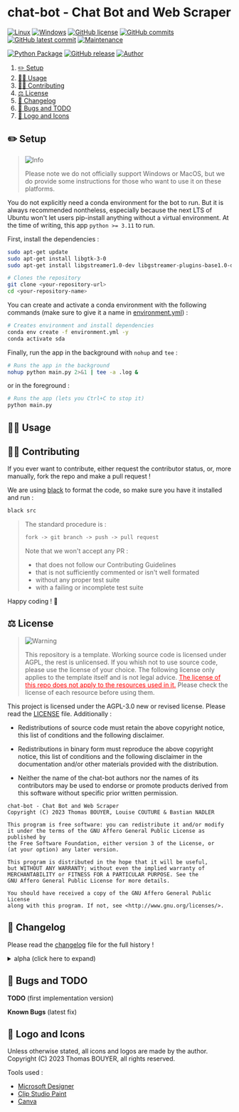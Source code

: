 # chat-bot - Chat Bot and Web Scraper

[![Linux](https://svgshare.com/i/Zhy.svg)](https://docs.microsoft.com/en-us/windows/wsl/tutorials/gui-apps)
[![Windows](https://svgshare.com/i/ZhY.svg)](https://svgshare.com/i/ZhY.svg)
[![GitHub license](https://img.shields.io/github/license/ThomasByr/chat-bot)](https://github.com/ThomasByr/chat-bot/blob/master/LICENSE)
[![GitHub commits](https://badgen.net/github/commits/ThomasByr/chat-bot)](https://GitHub.com/ThomasByr/chat-bot/commit/)
[![GitHub latest commit](https://badgen.net/github/last-commit/ThomasByr/chat-bot)](https://gitHub.com/ThomasByr/chat-bot/commit/)
[![Maintenance](https://img.shields.io/badge/maintained%3F-yes-green.svg)](https://GitHub.com/ThomasByr/chat-bot/graphs/commit-activity)

[![Python Package](https://github.com/ThomasByr/chat-bot/actions/workflows/python-package.yml/badge.svg)](https://github.com/ThomasByr/chat-bot/actions/workflows/python-package.yml)
[![GitHub release](https://img.shields.io/github/release/ThomasByr/chat-bot)](https://github.com/ThomasByr/chat-bot/releases/)
[![Author](https://img.shields.io/badge/author-@ThomasByr-blue)](https://github.com/ThomasByr)

1. [✏️ Setup](#️-setup)
2. [👩‍🏫 Usage](#-usage)
3. [🧑‍🏫 Contributing](#-contributing)
4. [⚖️ License](#️-license)
5. [🔄 Changelog](#-changelog)
6. [🐛 Bugs and TODO](#-bugs-and-todo)
7. [🎨 Logo and Icons](#-logo-and-icons)

## ✏️ Setup

> <picture>
>   <source media="(prefers-color-scheme: light)" srcset="https://raw.githubusercontent.com/Mqxx/GitHub-Markdown/main/blockquotes/badge/light-theme/info.svg">
>   <img alt="Info" src="https://raw.githubusercontent.com/Mqxx/GitHub-Markdown/main/blockquotes/badge/dark-theme/info.svg">
> </picture><br>
>
> Please note we do not officially support Windows or MacOS, but we do provide some instructions for those who want to use it on these platforms.

You do not explicitly need a conda environment for the bot to run. But it is always recommended nontheless, especially because the next LTS of Ubuntu won't let users pip-install anything without a virtual environment. At the time of writing, this app `python >= 3.11` to run.

First, install the dependencies :

```bash
sudo apt-get update
sudo apt-get install libgtk-3-0
sudo apt-get install libgstreamer1.0-dev libgstreamer-plugins-base1.0-dev libgstreamer-plugins-bad1.0-dev gstreamer1.0-plugins-base gstreamer1.0-plugins-good gstreamer1.0-plugins-bad gstreamer1.0-plugins-ugly gstreamer1.0-libav  gstreamer1.0-tools gstreamer1.0-x gstreamer1.0-alsa gstreamer1.0-gl gstreamer1.0-gtk3 gstreamer1.0-qt5 gstreamer1.0-pulseaudio
```

```bash
# Clones the repository
git clone <your-repository-url>
cd <your-repository-name>
```

You can create and activate a conda environment with the following commands (make sure to give it a name in [environment.yml](environment.yml)) :

```bash
# Creates environment and install dependencies
conda env create -f environment.yml -y
conda activate sda
```

Finally, run the app in the background with `nohup` and `tee` :

```bash
# Runs the app in the background
nohup python main.py 2>&1 | tee -a .log &
```

or in the foreground :

```bash
# Runs the app (lets you Ctrl+C to stop it)
python main.py
```

## 👩‍🏫 Usage

## 🧑‍🏫 Contributing

If you ever want to contribute, either request the contributor status, or, more manually, fork the repo and make a pull request !

We are using [black](https://github.com/psf/black) to format the code, so make sure you have it installed and run :

```ps1
black src
```

> The standard procedure is :
>
> ```txt
> fork -> git branch -> push -> pull request
> ```
>
> Note that we won't accept any PR :
>
> - that does not follow our Contributing Guidelines
> - that is not sufficiently commented or isn't well formated
> - without any proper test suite
> - with a failing or incomplete test suite

Happy coding ! 🙂

## ⚖️ License

> <picture>
>   <source media="(prefers-color-scheme: light)" srcset="https://raw.githubusercontent.com/Mqxx/GitHub-Markdown/main/blockquotes/badge/light-theme/warning.svg">
>   <img alt="Warning" src="https://raw.githubusercontent.com/Mqxx/GitHub-Markdown/main/blockquotes/badge/dark-theme/warning.svg">
> </picture><br>
>
> This repository is a template. Working source code is licensed under AGPL, the rest is unlicensed. If you whish not to use source code, please use the license of your choice. The following license only applies to the template itself and is not legal advice. <FONT COLOR="#ff0000"><u>The license of this repo does not apply to the resources used in it.</u></FONT> Please check the license of each resource before using them.

This project is licensed under the AGPL-3.0 new or revised license. Please read the [LICENSE](LICENSE.md) file. Additionally :

- Redistributions of source code must retain the above copyright notice, this list of conditions and the following disclaimer.

- Redistributions in binary form must reproduce the above copyright notice, this list of conditions and the following disclaimer in the documentation and/or other materials provided with the distribution.

- Neither the name of the chat-bot authors nor the names of its contributors may be used to endorse or promote products derived from this software without specific prior written permission.

```LICENSE
chat-bot - Chat Bot and Web Scraper
Copyright (C) 2023 Thomas BOUYER, Louise COUTURE & Bastian NADLER

This program is free software: you can redistribute it and/or modify
it under the terms of the GNU Affero General Public License as published by
the Free Software Foundation, either version 3 of the License, or
(at your option) any later version.

This program is distributed in the hope that it will be useful,
but WITHOUT ANY WARRANTY; without even the implied warranty of
MERCHANTABILITY or FITNESS FOR A PARTICULAR PURPOSE. See the
GNU Affero General Public License for more details.

You should have received a copy of the GNU Affero General Public License
along with this program. If not, see <http://www.gnu.org/licenses/>.
```

## 🔄 Changelog

Please read the [changelog](changelog.md) file for the full history !

<details>
  <summary>  alpha (click here to expand) </summary>

**v0.1** first public release

- create home page with flet (flutter)
- signin and signup pages, local user database with YAML and md5

</details>

## 🐛 Bugs and TODO

**TODO** (first implementation version)

**Known Bugs** (latest fix)

## 🎨 Logo and Icons

Unless otherwise stated, all icons and logos are made by the author.
Copyright (C) 2023 Thomas BOUYER, all rights reserved.

Tools used :

- [Microsoft Designer](https://designer.microsoft.com/)
- [Clip Studio Paint](https://www.clipstudio.net/en)
- [Canva](https://www.canva.com/)
